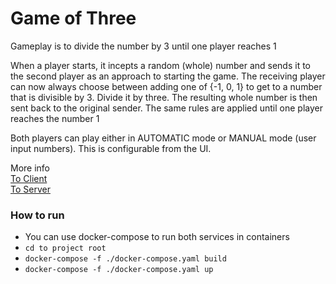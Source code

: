 # Game of Three

Gameplay is to divide the number by 3 until one player reaches 1

When a player starts, it incepts a random (whole) number and sends it to the second player as an approach to 
starting the game. The receiving player can now always choose between adding one of {-1, 0, 1} to get to a number 
that is divisible by 3. Divide it by three. The resulting whole number is then sent back to the original sender.
The same rules are applied until one player reaches the number 1

Both players can play either in AUTOMATIC mode or MANUAL mode (user input numbers). This is configurable from the UI.

More info  
[To Client](./game-of-three-client/README.md)  
[To Server](./game-of-three-server/README.md)

### How to run
- You can use docker-compose to run both services in containers
- `cd to project root`
- `docker-compose -f ./docker-compose.yaml build`
- `docker-compose -f ./docker-compose.yaml up`